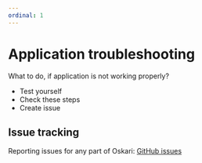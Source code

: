 ```yaml
---
ordinal: 1
---
```


# Application troubleshooting

What to do, if application is not working properly?
- Test yourself
- Check these steps
- Create issue

## Issue tracking

Reporting issues for any part of Oskari: [GitHub issues](https://github.com/oskariorg/oskari-docs/issues)
